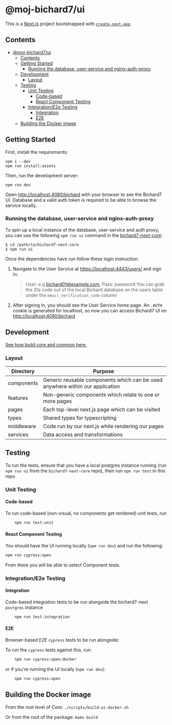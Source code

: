 # @moj-bichard7/ui

This is a [Next.js](https://nextjs.org/) project bootstrapped with [`create-next-app`](https://github.com/vercel/next.js/tree/canary/packages/create-next-app).

## Contents

- [@moj-bichard7/ui](#moj-bichard7ui)
  - [Contents](#contents)
  - [Getting Started](#getting-started)
    - [Running the database, user-service and nginx-auth-proxy](#running-the-database-user-service-and-nginx-auth-proxy)
  - [Development](#development)
    - [Layout](#layout)
  - [Testing](#testing)
    - [Unit Testing](#unit-testing)
      - [Code-based](#code-based)
      - [React Component Testing](#react-component-testing)
    - [Integration/E2e Testing](#integratione2e-testing)
      - [Integration](#integration)
      - [E2E](#e2e)
  - [Building the Docker image](#building-the-docker-image)

## Getting Started

First, install the requirements:

```shell
npm i --dev
npm run install:assets
```

Then, run the development server:

```shell
npm run dev
```

Open [http://localhost:4080/bichard](http://localhost:4080/bichard) with your browser to see the Bichard7 UI. Database and a valid auth token is required to be able to browse the service locally.

### Running the database, user-service and nginx-auth-proxy

To spin up a local instance of the database, user-service and auth proxy, you can use the following `npm run ui` command in the [bichard7-next-core](https://github.com/ministryofjustice/bichard7-next-core):

```shell
$ cd /path/to/bichard7-next-core
$ npm run ui
```

Once the dependencies have run follow these login instruction:

1. Navigate to the User Service at [https://localhost:4443/users/](https://localhost:4443/users/) and sign in:
   > User: e.g bichard01@example.com, Pass: password
   > You can grab the 2fa code out of the local Bichard database on the users table under the `email_verification_code` column
1. After signing in, you should see the User Service home page. An `.AUTH` cookie is generated for localhost, so now you can access Bichard7 UI on [http://localhost:4080/bichard](http://localhost:4080/bichard)

## Development

[See how build core and common here.](https://github.com/ministryofjustice/bichard7-next-core#running-packages-locally)

### Layout

| Directory  | Purpose                                                                       |
| ---------- | ----------------------------------------------------------------------------- |
| components | Generic reusable components which can be used anywhere within our application |
| features   | Non-generic components which relate to one or more pages                      |
| pages      | Each top-level next.js page which can be visited                              |
| types      | Shared types for typescripting                                                |
| middleware | Code run by our next.js while rendering our pages                             |
| services   | Data access and transformations                                               |

## Testing

To run the tests, ensure that you have a local postgres instance running (run `npm run ui` from the `bichard7-next-core` repo),
then run `npm run test` in this repo

### Unit Testing

#### Code-based

To run code-based (non-visual, no components get rendered) unit tests, run

```bash
    npm run test:unit
```

#### React Component Testing

You should have the UI running locally (`npm run dev`) and run the following:

```bash
npm run cypress:open
```

From there you will be able to select Component tests.

### Integration/E2e Testing

#### Integration

Code-based integration tests to be run alongside the bichard7-next `postgres` instance

```bash
    npm run test:integration
```

#### E2E

Browser-based E2E `cypress` tests to be run alongside:

To run the `cypress` tests against this, run:

```bash
    npm run cypress:open:docker
```

or if you're running the UI locally (`npm run dev`):

```bash
    npm run cypress:open
```

## Building the Docker image

From the root level of Core: `./scripts/build-ui-docker.sh`

Or from the root of the package: `make build`
